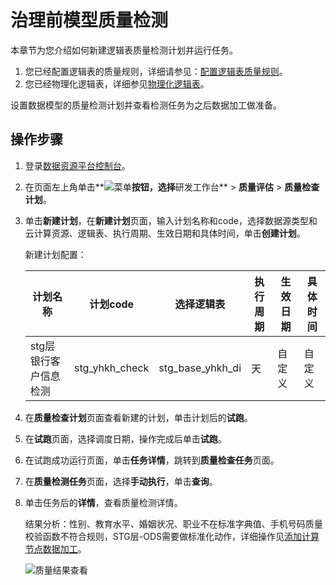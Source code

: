 # 治理前模型质量检测

本章节为您介绍如何新建逻辑表质量检测计划并运行任务。

1.  您已经配置逻辑表的质量规则，详细请参见：[配置逻辑表质量规则]()。
2.  您已经物理化逻辑表，详细参见[物理化逻辑表]()。

设置数据模型的质量检测计划并查看检测任务为之后数据加工做准备。

## 操作步骤

1.  登录[数据资源平台控制台](https://dataq.console.aliyun.com)。

2.  在页面左上角单击**![菜单](https://static-aliyun-doc.oss-accelerate.aliyuncs.com/assets/img/zh-CN/6504337061/p188771.png)**按钮，选择**研发工作台** \> **质量评估** \> **质量检查计划**。

3.  单击**新建计划**，在**新建计划**页面，输入计划名称和code，选择数据源类型和云计算资源、逻辑表、执行周期、生效日期和具体时间，单击**创建计划**。

    新建计划配置：

    |计划名称|计划code|选择逻辑表|执行周期|生效日期|具体时间|
    |----|------|-----|----|----|----|
    |stg层银行客户信息检测|stg\_yhkh\_check|stg\_base\_yhkh\_di|天|自定义|自定义|

4.  在**质量检查计划**页面查看新建的计划，单击计划后的**试跑**。

5.  在**试跑**页面，选择调度日期，操作完成后单击**试跑**。

6.  在试跑成功运行页面，单击**任务详情**，跳转到**质量检查任务**页面。

7.  在**质量检测任务**页面，选择**手动执行**，单击**查询**。

8.  单击任务后的**详情**，查看质量检测详情。

    结果分析：性别、教育水平、婚姻状况、职业不在标准字典值、手机号码质量校验函数不符合规则，STG层-ODS需要做标准化动作，详细操作见[添加计算节点数据加工](/cn.zh-CN/最佳实践/数据治理/添加计算节点数据加工.md)。

    ![质量结果查看](https://static-aliyun-doc.oss-accelerate.aliyuncs.com/assets/img/zh-CN/7267900161/p208427.png)


